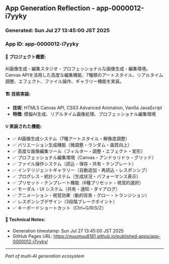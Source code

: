 ## App Generation Reflection - app-0000012-i7yyky

### Generated: Sun Jul 27 13:45:00 JST 2025
### App ID: app-0000012-i7yyky

#### 🎯 プロジェクト概要:
AI画像生成・編集スタジオ - プロフェッショナルな画像生成・編集環境。Canvas APIを活用した高度な編集機能、7種類のアートスタイル、リアルタイム調整、エフェクト、ファイル操作、ギャラリー機能を実装。

#### 🏗️ 技術実装:
- **技術**: HTML5 Canvas API, CSS3 Advanced Animation, Vanilla JavaScript
- **特徴**: 模擬AI生成、リアルタイム画像処理、プロフェッショナル編集環境

#### 💡 実装された機能:
- ✅ AI画像生成システム（7種アートスタイル・解像度調整）
- ✅ バリエーション生成機能（微調整・ランダム・画質向上）
- ✅ 高度な画像編集ツール（フィルター・調整・エフェクト・変形）
- ✅ プロフェッショナル編集環境（Canvas・アンドゥリドゥ・グリッド）
- ✅ ファイル操作システム（読込・保存・共有・テンプレート）
- ✅ インテリジェントギャラリー（自動追加・再読込・レスポンシブ）
- ✅ プログレス・統計システム（生成状況・パフォーマンス表示）
- ✅ プリセット・テンプレート機能（6種プリセット・視覚的選択）
- ✅ モーダル・UI システム（共有・通知・ダイアログ）
- ✅ アニメーション・視覚効果（動的背景・グロー・トランジション）
- ✅ レスポンシブデザイン（3段階ブレークポイント）
- ✅ キーボードショートカット（Ctrl+G/R/S/Z）

#### 📝 Technical Notes:
- Generation timestamp: Sun Jul 27 13:45:00 JST 2025
- GitHub Pages URL: https://muumuu8181.github.io/published-apps/app-0000012-i7yyky/

---
*Part of multi-AI generation ecosystem*